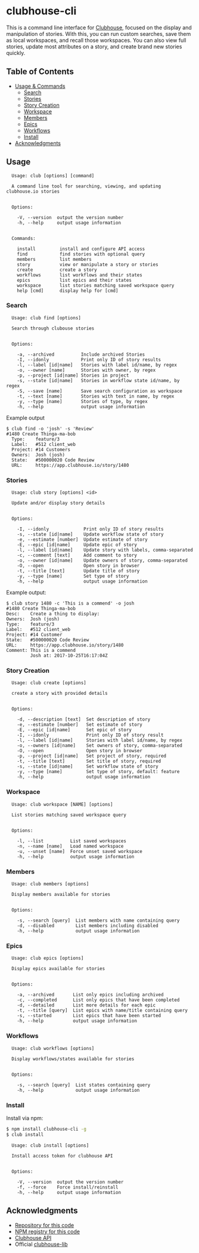 # clubhouse-cli

This is a command line interface for [Clubhouse](https://app.clubhouse.io), focused on the display and manipulation of stories. With this, you can run custom searches, save them as local workspaces, and recall those workspaces. You can also view full stories, update most attributes on a story, and create brand new stories quickly.

## Table of Contents
- [Usage & Commands](#usage)
    - [Search](#search)
    - [Stories](#stories)
    - [Story Creation](#story-creation)
    - [Workspace](#workspace)
    - [Members](#members)
    - [Epics](#epics)
    - [Workflows](#workflows)
    - [Install](#install)
- [Acknowledgments](#acknowledgments)

## Usage

~~~
  Usage: club [options] [command]

  A command line tool for searching, viewing, and updating clubhouse.io stories


  Options:

    -V, --version  output the version number
    -h, --help     output usage information


  Commands:

    install         install and configure API access
    find            find stories with optional query
    members         list members
    story           view or manipulate a story or stories
    create          create a story
    workflows       list workflows and their states
    epics           list epics and their states
    workspace       list stories matching saved workspace query
    help [cmd]      display help for [cmd]
~~~

### Search

~~~
  Usage: club find [options]

  Search through clubouse stories


  Options:

    -a, --archived          Include archived Stories
    -I, --idonly            Print only ID of story results
    -l, --label [id|name]   Stories with label id/name, by regex
    -o, --owner [name]      Stories with owner, by regex
    -p, --project [id|name] Stories in project
    -s, --state [id|name]   Stories in workflow state id/name, by regex
    -S, --save [name]       Save search configuration as workspace
    -t, --text [name]       Stories with text in name, by regex
    -y, --type [name]       Stories of type, by regex
    -h, --help              output usage information
~~~

Example output

~~~
$ club find -o 'josh' -s 'Review'
#1480 Create Thinga-ma-bob
  Type:    feature/3
  Label:   #512 client_web
  Project: #14 Customers
  Owners:  Josh (josh)
  State:   #500000020 Code Review
  URL:     https://app.clubhouse.io/story/1480
~~~

### Stories

~~~
  Usage: club story [options] <id>

  Update and/or display story details


  Options:

    -I, --idonly             Print only ID of story results
    -s, --state [id|name]    Update workflow state of story
    -e, --estimate [number]  Update estimate of story
    -E, --epic [id|name]     Update epic of story
    -l, --label [id|name]    Update story with labels, comma-separated
    -c, --comment [text]     Add comment to story
    -o, --owner [id|name]    Update owners of story, comma-separated
    -O, --open               Open story in browser
    -t, --title [text]       Update title of story
    -y, --type [name]        Set type of story
    -h, --help               output usage information
~~~

Example output:

~~~
$ club story 1480 -c 'This is a commend' -o josh
#1480 Create Thinga-ma-bob
Desc:    Create a thing to display:
Owners:  Josh (josh)
Type:    feature/3
Label:   #512 client_web
Project: #14 Customer
State:   #500000020 Code Review
URL:     https://app.clubhouse.io/story/1480
Comment: This is a commend
         Josh at: 2017-10-25T16:17:04Z
~~~

### Story Creation

~~~
  Usage: club create [options]

  create a story with provided details


  Options:

    -d, --description [text]  Set description of story
    -e, --estimate [number]   Set estimate of story
    -E, --epic [id|name]      Set epic of story
    -I, --idonly              Print only ID of story result
    -l, --label [id|name]     Stories with label id/name, by regex
    -o, --owners [id|name]    Set owners of story, comma-separated
    -O, --open                Open story in browser
    -p, --project [id|name]   Set project of story, required
    -t, --title [text]        Set title of story, required
    -s, --state [id|name]     Set workflow state of story
    -y, --type [name]         Set type of story, default: feature
    -h, --help                output usage information
~~~

### Workspace

~~~
  Usage: club workspace [NAME] [options]

  List stories matching saved workspace query


  Options:

    -l, --list          List saved workspaces
    -n, --name [name]   Load named workspace
    -u, --unset [name]  Force unset saved workspace
    -h, --help          output usage information
~~~

### Members

~~~
  Usage: club members [options]

  Display members available for stories


  Options:

    -s, --search [query]  List members with name containing query
    -d, --disabled        List members including disabled
    -h, --help            output usage information
~~~

### Epics

~~~
  Usage: club epics [options]

  Display epics available for stories


  Options:

    -a, --archived       List only epics including archived
    -c, --completed      List only epics that have been completed
    -d, --detailed       List more details for each epic
    -t, --title [query]  List epics with name/title containing query
    -s, --started        List epics that have been started
    -h, --help           output usage information
~~~

### Workflows

~~~
  Usage: club workflows [options]

  Display workflows/states available for stories


  Options:

    -s, --search [query]  List states containing query
    -h, --help            output usage information
~~~

### Install

Install via npm:

~~~sh
$ npm install clubhouse-cli -g
$ club install
~~~

~~~
  Usage: club install [options]

  Install access token for clubhouse API


  Options:

    -V, --version  output the version number
    -f, --force    Force install/reinstall
    -h, --help     output usage information
~~~

## Acknowledgments

- [Repository for this code](https://github.com/andjosh/clubhouse-cli)
- [NPM registry for this code](https://www.npmjs.com/package/clubhouse-cli)
- [Clubhouse API](http://clubhouse.io/api/rest/v2/)
- Official [clubhouse-lib](https://github.com/clubhouse/clubhouse-lib)
